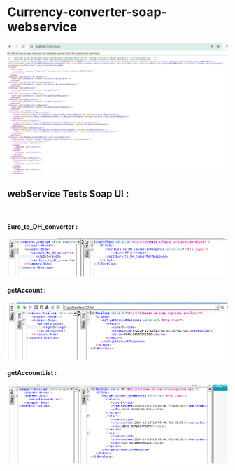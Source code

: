 # Currency-converter-soap-webservice

<img src="./READMEIMGS/generated_WSDL.png">
<br>
<h2>webService Tests Soap UI :</h2>
<br>
<h4>Euro_to_DH_converter :</h4>
<img src="./READMEIMGS/converter.png">
<br>
<h4>getAccount :</h4>
<img src="./READMEIMGS/getAccount.png">
<br>
<h4>getAccountList :</h4>
<img src="./READMEIMGS/accountList.png">
